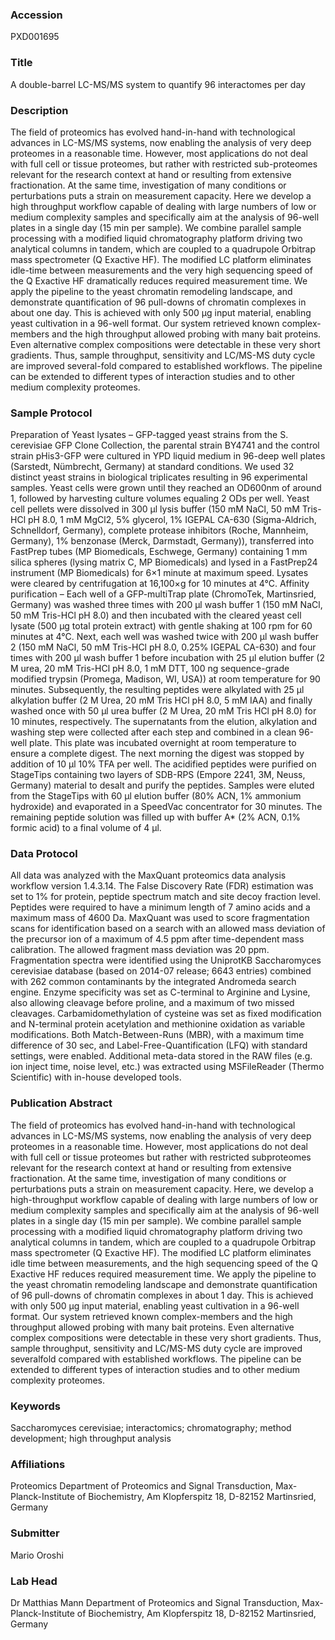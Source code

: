 ### Accession
PXD001695

### Title
A double-barrel LC-MS/MS system to quantify 96 interactomes per day

### Description
The field of proteomics has evolved hand-in-hand with technological advances in LC-MS/MS systems, now enabling the analysis of very deep proteomes in a reasonable time. However, most applications do not deal with full cell or tissue proteomes, but rather with restricted sub-proteomes relevant for the research context at hand or resulting from extensive fractionation. At the same time, investigation of many conditions or perturbations puts a strain on measurement capacity. Here we develop a high throughput workflow capable of dealing with large numbers of low or medium complexity samples and specifically aim at the analysis of 96-well plates in a single day (15 min per sample). We combine parallel sample processing with a modified liquid chromatography platform driving two analytical columns in tandem, which are coupled to a quadrupole Orbitrap mass spectrometer (Q Exactive HF). The modified LC platform eliminates idle-time between measurements and the very high sequencing speed of the Q Exactive HF dramatically reduces required measurement time. We apply the pipeline to the yeast chromatin remodeling landscape, and demonstrate quantification of 96 pull-downs of chromatin complexes in about one day. This is achieved with only 500 µg input material, enabling yeast cultivation in a 96-well format. Our system retrieved known complex-members and the high throughput allowed probing with many bait proteins. Even alternative complex compositions were detectable in these very short gradients. Thus, sample throughput, sensitivity and LC/MS-MS duty cycle are improved several-fold compared to established workflows. The pipeline can be extended to different types of interaction studies and to other medium complexity proteomes.

### Sample Protocol
Preparation of Yeast lysates – GFP-tagged yeast strains from the S. cerevisiae GFP Clone Collection, the parental strain BY4741 and the control strain pHis3-GFP were cultured in YPD liquid medium in 96-deep well plates (Sarstedt, Nümbrecht, Germany) at standard conditions. We used 32 distinct yeast strains in biological triplicates resulting in 96 experimental samples. Yeast cells were grown until they reached an OD600nm of around 1, followed by harvesting culture volumes equaling 2 ODs per well. Yeast cell pellets were dissolved in 300 µl lysis buffer (150 mM NaCl, 50 mM Tris-HCl pH 8.0, 1 mM MgCl2, 5% glycerol, 1% IGEPAL CA-630 (Sigma-Aldrich, Schnelldorf, Germany), complete protease inhibitors (Roche, Mannheim, Germany), 1% benzonase (Merck, Darmstadt, Germany)), transferred into FastPrep tubes (MP Biomedicals, Eschwege, Germany) containing 1 mm silica spheres (lysing matrix C, MP Biomedicals) and lysed in a FastPrep24 instrument (MP Biomedicals) for 6×1 minute at maximum speed. Lysates were cleared by centrifugation at 16,100×g for 10 minutes at 4°C.   Affinity purification – Each well of a GFP-multiTrap plate (ChromoTek, Martinsried, Germany) was washed three times with 200 µl wash buffer 1 (150 mM NaCl, 50 mM Tris-HCl pH 8.0) and then incubated with the cleared yeast cell lysate (500 µg total protein extract) with gentle shaking at 100 rpm for 60 minutes at 4°C. Next, each well was washed twice with 200 µl wash buffer 2 (150 mM NaCl, 50 mM Tris-HCl pH 8.0, 0.25% IGEPAL CA-630) and four times with 200 µl wash buffer 1 before incubation with 25 µl elution buffer (2 M urea, 20 mM Tris-HCl pH 8.0, 1 mM DTT, 100 ng sequence-grade modified trypsin (Promega, Madison, WI, USA)) at room temperature for 90 minutes. Subsequently,  the resulting peptides were alkylated with 25 µl alkylation buffer (2 M Urea, 20 mM Tris HCl pH 8.0, 5 mM IAA) and finally washed once with 50 µl urea buffer (2 M Urea, 20 mM Tris HCl pH 8.0) for 10 minutes, respectively. The supernatants from the elution, alkylation and washing step were collected after each step and combined in a clean 96-well plate. This plate was incubated overnight at room temperature to ensure a complete digest. The next morning the digest was stopped by addition of 10 µl 10% TFA per well. The acidified peptides were purified on StageTips containing two layers of SDB-RPS (Empore 2241, 3M, Neuss, Germany) material to desalt and purify the peptides. Samples were eluted from the StageTips with 60 µl elution buffer (80% ACN, 1% ammonium hydroxide) and evaporated in a SpeedVac concentrator for 30 minutes. The remaining peptide solution was filled up with buffer A* (2% ACN, 0.1% formic acid) to a final volume of 4 µl.

### Data Protocol
All data was analyzed with the MaxQuant proteomics data analysis workflow version 1.4.3.14. The False Discovery Rate (FDR) estimation was set to 1% for protein, peptide spectrum match and site decoy fraction level. Peptides were required to have a minimum length of 7 amino acids and a maximum mass of 4600 Da. MaxQuant was used to score fragmentation scans for identification based on a search with an allowed mass deviation of the precursor ion of a maximum of 4.5 ppm after time-dependent mass calibration. The allowed fragment mass deviation was 20 ppm. Fragmentation spectra were identified using the UniprotKB Saccharomyces cerevisiae database (based on 2014-07 release; 6643 entries) combined with 262 common contaminants by the integrated Andromeda search engine. Enzyme specificity was set as C-terminal to Arginine and Lysine, also allowing cleavage before proline, and a maximum of two missed cleavages. Carbamidomethylation of cysteine was set as fixed modification and N-terminal protein acetylation and methionine oxidation as variable modifications. Both Match-Between-Runs (MBR), with a maximum time difference of 30 sec, and Label-Free-Quantification (LFQ) with standard settings, were enabled. Additional meta-data stored in the RAW files (e.g. ion inject time, noise level, etc.) was extracted using MSFileReader (Thermo Scientific) with in-house developed tools.

### Publication Abstract
The field of proteomics has evolved hand-in-hand with technological advances in LC-MS/MS systems, now enabling the analysis of very deep proteomes in a reasonable time. However, most applications do not deal with full cell or tissue proteomes but rather with restricted subproteomes relevant for the research context at hand or resulting from extensive fractionation. At the same time, investigation of many conditions or perturbations puts a strain on measurement capacity. Here, we develop a high-throughput workflow capable of dealing with large numbers of low or medium complexity samples and specifically aim at the analysis of 96-well plates in a single day (15 min per sample). We combine parallel sample processing with a modified liquid chromatography platform driving two analytical columns in tandem, which are coupled to a quadrupole Orbitrap mass spectrometer (Q Exactive HF). The modified LC platform eliminates idle time between measurements, and the high sequencing speed of the Q Exactive HF reduces required measurement time. We apply the pipeline to the yeast chromatin remodeling landscape and demonstrate quantification of 96 pull-downs of chromatin complexes in about 1 day. This is achieved with only 500 &#x3bc;g input material, enabling yeast cultivation in a 96-well format. Our system retrieved known complex-members and the high throughput allowed probing with many bait proteins. Even alternative complex compositions were detectable in these very short gradients. Thus, sample throughput, sensitivity and LC/MS-MS duty cycle are improved severalfold compared with established workflows. The pipeline can be extended to different types of interaction studies and to other medium complexity proteomes.

### Keywords
Saccharomyces cerevisiae; interactomics; chromatography; method development; high throughput analysis

### Affiliations
Proteomics
Department of Proteomics and Signal Transduction, Max-Planck-Institute of Biochemistry, Am Klopferspitz 18, D-82152 Martinsried, Germany

### Submitter
Mario Oroshi

### Lab Head
Dr Matthias Mann
Department of Proteomics and Signal Transduction, Max-Planck-Institute of Biochemistry, Am Klopferspitz 18, D-82152 Martinsried, Germany


